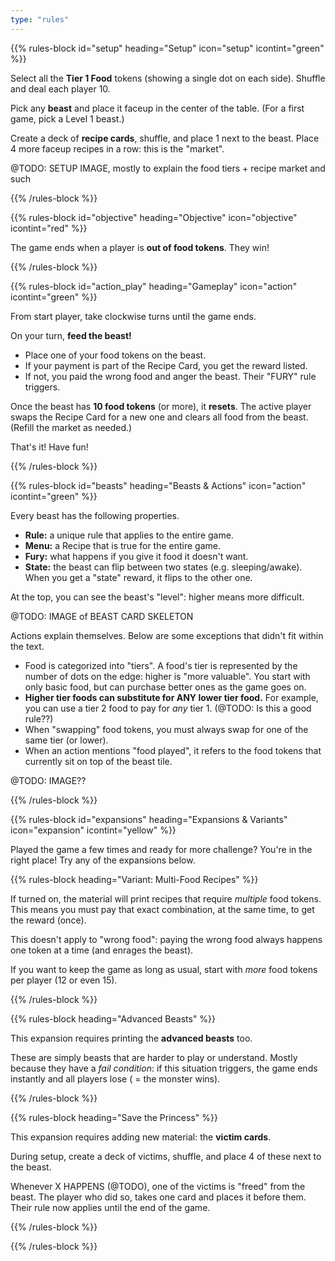 ```yaml
---
type: "rules"
---
```


{{% rules-block id="setup" heading="Setup" icon="setup" icontint="green" %}}

Select all the **Tier 1 Food** tokens (showing a single dot on each side). Shuffle and deal each player 10.

Pick any **beast** and place it faceup in the center of the table. (For a first game, pick a Level 1 beast.)

Create a deck of **recipe cards**, shuffle, and place 1 next to the beast. Place 4 more faceup recipes in a row: this is the "market".

@TODO: SETUP IMAGE, mostly to explain the food tiers + recipe market and such

{{% /rules-block %}}

{{% rules-block id="objective" heading="Objective" icon="objective" icontint="red" %}}

The game ends when a player is **out of food tokens**. They win!

{{% /rules-block %}}

{{% rules-block id="action_play" heading="Gameplay" icon="action" icontint="green" %}}

From start player, take clockwise turns until the game ends.

On your turn, **feed the beast!**

* Place one of your food tokens on the beast.
* If your payment is part of the Recipe Card, you get the reward listed.
* If not, you paid the wrong food and anger the beast. Their "FURY" rule triggers.

Once the beast has **10 food tokens** (or more), it **resets**. The active player swaps the Recipe Card for a new one and clears all food from the beast. (Refill the market as needed.)

That's it! Have fun!

{{% /rules-block %}}

{{% rules-block id="beasts" heading="Beasts & Actions" icon="action" icontint="green" %}}

Every beast has the following properties.

* **Rule:** a unique rule that applies to the entire game.
* **Menu:** a Recipe that is true for the entire game.
* **Fury:** what happens if you give it food it doesn't want.
* **State:** the beast can flip between two states (e.g. sleeping/awake). When you get a "state" reward, it flips to the other one.

At the top, you can see the beast's "level": higher means more difficult.

@TODO: IMAGE of BEAST CARD SKELETON

Actions explain themselves. Below are some exceptions that didn't fit within the text.

* Food is categorized into "tiers". A food's tier is represented by the number of dots on the edge: higher is "more valuable". You start with only basic food, but can purchase better ones as the game goes on.
* **Higher tier foods can substitute for ANY lower tier food.** For example, you can use a tier 2 food to pay for _any_ tier 1. (@TODO: Is this a good rule??)
* When "swapping" food tokens, you must always swap for one of the same tier (or lower).
* When an action mentions "food played", it refers to the food tokens that currently sit on top of the beast tile.

@TODO: IMAGE??

{{% /rules-block %}}

{{% rules-block id="expansions" heading="Expansions & Variants" icon="expansion" icontint="yellow" %}}

Played the game a few times and ready for more challenge? You're in the right place! Try any of the expansions below.

{{% rules-block heading="Variant: Multi-Food Recipes" %}}

If turned on, the material will print recipes that require _multiple_ food tokens. This means you must pay that exact combination, at the same time, to get the reward (once).

This doesn't apply to "wrong food": paying the wrong food always happens one token at a time (and enrages the beast).

If you want to keep the game as long as usual, start with _more_ food tokens per player (12 or even 15).

{{% /rules-block %}}

{{% rules-block heading="Advanced Beasts" %}}

This expansion requires printing the **advanced beasts** too.

These are simply beasts that are harder to play or understand. Mostly because they have a _fail condition_: if this situation triggers, the game ends instantly and all players lose ( = the monster wins).

{{% /rules-block %}}

{{% rules-block heading="Save the Princess" %}}

This expansion requires adding new material: the **victim cards**.

During setup, create a deck of victims, shuffle, and place 4 of these next to the beast.

Whenever X HAPPENS (@TODO), one of the victims is "freed" from the beast. The player who did so, takes one card and places it before them. Their rule now applies until the end of the game.

{{% /rules-block %}}

{{% /rules-block %}}
